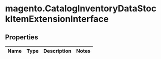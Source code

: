# magento.CatalogInventoryDataStockItemExtensionInterface

## Properties
Name | Type | Description | Notes
------------ | ------------- | ------------- | -------------


